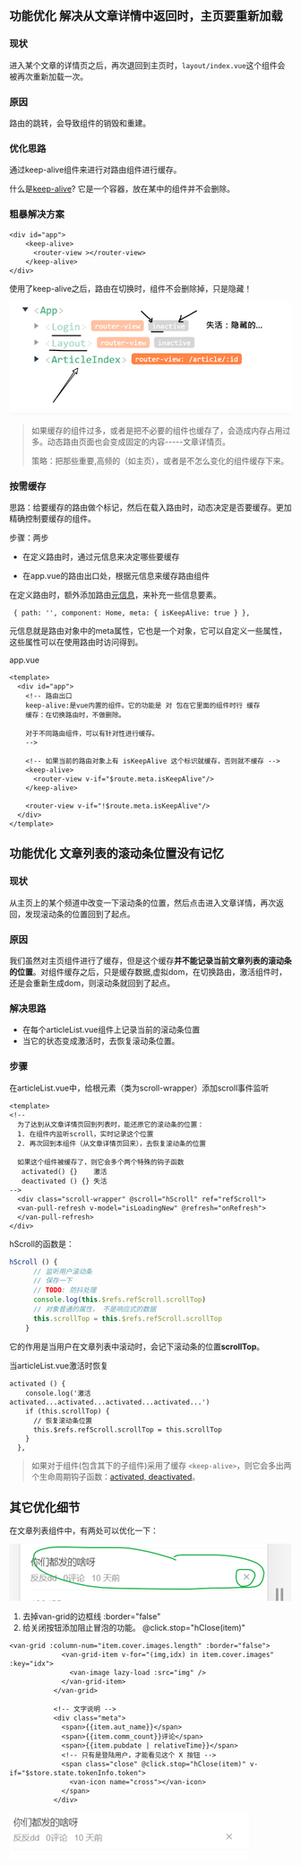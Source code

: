 ## 功能优化 解决从文章详情中返回时，主页要重新加载

### 现状

进入某个文章的详情页之后，再次退回到主页时，`layout/index.vue`这个组件会被再次重新加载一次。

### 原因

路由的跳转，会导致组件的销毁和重建。

### 优化思路

 通过keep-alive组件来进行对路由组件进行缓存。

什么是[keep-alive](https://cn.vuejs.org/v2/guide/components-dynamic-async.html#%E5%9C%A8%E5%8A%A8%E6%80%81%E7%BB%84%E4%BB%B6%E4%B8%8A%E4%BD%BF%E7%94%A8-keep-alive)? 它是一个容器，放在某中的组件并不会删除。



### 粗暴解决方案

```
<div id="app">
    <keep-alive>
      <router-view ></router-view>
    </keep-alive>
</div>
```

使用了keep-alive之后，路由在切换时，组件不会删除掉，只是隐藏！

![image-20200813095153337](asset/image-20200813095153337.png)

> 如果缓存的组件过多，或者是把不必要的组件也缓存了，会造成内存占用过多。动态路由页面也会变成固定的内容-----文章详情页。
>
> 
>
> 策略：把那些重要,高频的（如主页），或者是不怎么变化的组件缓存下来。



### 按需缓存

思路：给要缓存的路由做个标记，然后在载入路由时，动态决定是否要缓存。更加精确控制要缓存的组件。

步骤：两步

- 在定义路由时，通过元信息来决定哪些要缓存

- 在app.vue的路由出口处，根据元信息来缓存路由组件

  

在定义路由时，额外添加路由[元信息](https://router.vuejs.org/zh/guide/advanced/meta.html)，来补充一些信息要素。

```
 { path: '', component: Home, meta: { isKeepAlive: true } },
```

元信息就是路由对象中的meta属性，它也是一个对象，它可以自定义一些属性，这些属性可以在使用路由时访问得到。

app.vue

```
<template>
  <div id="app">
    <!-- 路由出口
    keep-alive:是vue内置的组件。它的功能是 对 包在它里面的组件时行 缓存
    缓存：在切换路由时，不做删除。

    对于不同路由组件，可以有针对性进行缓存。
    -->

    <!-- 如果当前的路由对象上有 isKeepAlive 这个标识就缓存，否则就不缓存 -->
    <keep-alive>
      <router-view v-if="$route.meta.isKeepAlive"/>
    </keep-alive>

    <router-view v-if="!$route.meta.isKeepAlive"/>
  </div>
</template>
```



## 功能优化 文章列表的滚动条位置没有记忆

### 现状

从主页上的某个频道中改变一下滚动条的位置，然后点击进入文章详情，再次返回，发现滚动条的位置回到了起点。

### 原因

我们虽然对主页组件进行了缓存，但是这个缓存**并不能记录当前文章列表的滚动条的位置**。对组件缓存之后，只是缓存数据,虚拟dom，在切换路由，激活组件时，还是会重新生成dom，则滚动条就回到了起点。

### 解决思路

- 在每个articleList.vue组件上记录当前的滚动条位置
- 当它的状态变成激活时，去恢复滚动条位置。

### 步骤

在articleList.vue中，给根元素（类为scroll-wrapper）添加scroll事件监听

```
<template>
<!--
  为了达到从文章详情页回到列表时，能还原它的滚动条的位置：
  1. 在组件内监听scroll，实时记录这个位置
  2. 再次回到本组件（从文章详情页回来），去恢复滚动条的位置

  如果这个组件被缓存了，则它会多个两个特殊的钩子函数
   activated() {}    激活
   deactivated () {} 失活
-->
  <div class="scroll-wrapper" @scroll="hScroll" ref="refScroll">
  <van-pull-refresh v-model="isLoadingNew" @refresh="onRefresh">
  </van-pull-refresh>
</div>
```

hScroll的函数是：

```javascript
hScroll () {
      // 监听用户滚动条
      // 保存一下
      // TODO: 防抖处理
      console.log(this.$refs.refScroll.scrollTop)
      // 对象普通的属性， 不是响应式的数据
      this.scrollTop = this.$refs.refScroll.scrollTop
    }
```

它的作用是当用户在文章列表中滚动时，会记下滚动条的位置**scrollTop**。 



当articleList.vue激活时恢复

```
activated () {
    console.log('激活 activated...activated...activated...activated...')
    if (this.scrollTop) {
      // 恢复滚动条位置
      this.$refs.refScroll.scrollTop = this.scrollTop
    }
  },
```



> 如果对于组件(包含其下的子组件)采用了缓存 `<keep-alive>`，则它会多出两个生命周期钩子函数：[activated, deactivated](https://cn.vuejs.org/v2/api/#activated)。



## 其它优化细节

在文章列表组件中，有两处可以优化一下：

![image-20200618091927719](asset/image-20200618091927719.png)

1. 去掉van-grid的边框线 :border="false"
2. 给关闭按钮添加阻止冒泡的功能。 @click.stop="hClose(item)"

 ```
<van-grid :column-num="item.cover.images.length" :border="false">
              <van-grid-item v-for="(img,idx) in item.cover.images" :key="idx">
                <van-image lazy-load :src="img" />
              </van-grid-item>
            </van-grid>

            <!-- 文字说明 -->
            <div class="meta">
              <span>{{item.aut_name}}</span>
              <span>{{item.comm_count}}评论</span>
              <span>{{item.pubdate | relativeTime}}</span>
              <!-- 只有是登陆用户，才能看见这个 X 按钮 -->
              <span class="close" @click.stop="hClose(item)" v-if="$store.state.tokenInfo.token">
                <van-icon name="cross"></van-icon>
              </span>
            </div>
 ```



![image-20200618091751076](asset/image-20200618091751076.png)

